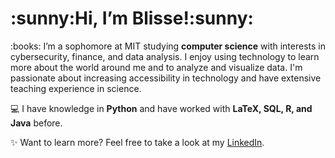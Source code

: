 <h1>:sunny:Hi, I’m Blisse!:sunny:</h1>


<p>
:books: I’m a sophomore at MIT studying <strong>computer science</strong> with interests in cybersecurity, finance, and data analysis. I enjoy using technology to learn more about the world around me and to analyze and visualize data.
I'm passionate about increasing accessibility in technology and have extensive teaching experience in science.<br>

:computer: I have knowledge in <strong>Python</strong> and have worked with <strong>LaTeX, SQL, R, and Java</strong> before. <br>

:sparkles: Want to learn more? Feel free to take a look at my [LinkedIn](https://www.linkedin.com/in/blisse-k-5b8b671a8).
</p>

<!---
blisseko/blisseko is a ✨ special ✨ repository because its `README.md` (this file) appears on your GitHub profile.
You can click the Preview link to take a look at your changes.
--->
